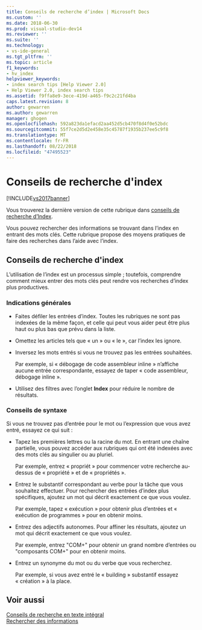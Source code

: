 ```yaml
---
title: Conseils de recherche d’index | Microsoft Docs
ms.custom: ''
ms.date: 2018-06-30
ms.prod: visual-studio-dev14
ms.reviewer: ''
ms.suite: ''
ms.technology:
- vs-ide-general
ms.tgt_pltfrm: ''
ms.topic: article
f1_keywords:
- hv_index
helpviewer_keywords:
- index search tips [Help Viewer 2.0]
- Help Viewer 2.0, index search tips
ms.assetid: f9ffa8e9-3ece-419d-a465-f9c2c21fd4ba
caps.latest.revision: 8
author: gewarren
ms.author: gewarren
manager: ghogen
ms.openlocfilehash: 592a823da1efacd2aa452d5cb470f8d4f0e52bdc
ms.sourcegitcommit: 55f7ce2d5d2e458e35c45787f1935b237ee5c9f8
ms.translationtype: MT
ms.contentlocale: fr-FR
ms.lasthandoff: 08/22/2018
ms.locfileid: "47495523"
---
```

# <a name="index-search-tips"></a>Conseils de recherche d'index
[!INCLUDE[vs2017banner](../includes/vs2017banner.md)]

Vous trouverez la dernière version de cette rubrique dans [conseils de recherche d’Index](https://docs.microsoft.com/visualstudio/ide/index-search-tips).  
  
Vous pouvez rechercher des informations se trouvant dans l’index en entrant des mots clés. Cette rubrique propose des moyens pratiques de faire des recherches dans l’aide avec l’index.  
  
## <a name="index-search-tips"></a>Conseils de recherche d'index  
 L’utilisation de l’index est un processus simple ; toutefois, comprendre comment mieux entrer des mots clés peut rendre vos recherches d’index plus productives.  
  
### <a name="general-guidelines"></a>Indications générales  
  
-   Faites défiler les entrées d’index. Toutes les rubriques ne sont pas indexées de la même façon, et celle qui peut vous aider peut être plus haut ou plus bas que prévu dans la liste.  
  
-   Omettez les articles tels que « un » ou « le », car l’index les ignore.  
  
-   Inversez les mots entrés si vous ne trouvez pas les entrées souhaitées.  
  
     Par exemple, si « débogage de code assembleur inline » n’affiche aucune entrée correspondante, essayez de taper « code assembleur, débogage inline ».  
  
-   Utilisez des filtres avec l’onglet **Index** pour réduire le nombre de résultats.  
  
### <a name="syntax-tips"></a>Conseils de syntaxe  
 Si vous ne trouvez pas d’entrée pour le mot ou l’expression que vous avez entré, essayez ce qui suit :  
  
-   Tapez les premières lettres ou la racine du mot. En entrant une chaîne partielle, vous pouvez accéder aux rubriques qui ont été indexées avec des mots clés au singulier ou au pluriel.  
  
     Par exemple, entrez « propriét » pour commencer votre recherche au-dessus de « propriété » et de « propriétés ».  
  
-   Entrez le substantif correspondant au verbe pour la tâche que vous souhaitez effectuer. Pour rechercher des entrées d’index plus spécifiques, ajoutez un mot qui décrit exactement ce que vous voulez.  
  
     Par exemple, tapez « exécution » pour obtenir plus d’entrées et « exécution de programmes » pour en obtenir moins.  
  
-   Entrez des adjectifs autonomes. Pour affiner les résultats, ajoutez un mot qui décrit exactement ce que vous voulez.  
  
     Par exemple, entrez "COM+" pour obtenir un grand nombre d’entrées ou "composants COM+" pour en obtenir moins.  
  
-   Entrez un synonyme du mot ou du verbe que vous recherchez.  
  
     Par exemple, si vous avez entré le « building » substantif essayez « création » à la place.  
  
## <a name="see-also"></a>Voir aussi  
 [Conseils de recherche en texte intégral](../ide/full-text-search-tips.md)   
 [Rechercher des informations](../ide/locate-information.md)



